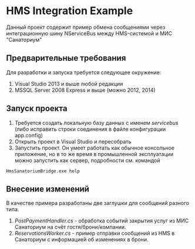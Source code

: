# HMS Integration Example

Данный проект содержит пример обмена сообщениями через интеграционную шину NServiceBus между HMS-системой и МИС "Санаториум"

## Предварительные требования

Для разработки и запуска требуется следующее окружение:
1. Visual Studio 2013 и выше любой редакции
2. MSSQL Server 2008 Express и выше (можно 2012, 2014)

## Запуск проекта

1. Требуется создать локальную базу данных с именем *servicebus* (либо исправить строки соединения в файле конфигурации app.config)
2. Открыть проект в Visual Studio и пересобрать
3. Запустить проект. Он умеет работать как обычное консольное приложение, но в то же время в промышленной эксплуатации можно запустить как сервер, подробности см. командой
```
HmsSanatoriumBridge.exe help
```

## Внесение изменений

В качестве примера разработаны две заглушки для сообщений разного типа.
1. *PostPaymentHandler.cs* - обработка событий закрытия услуг из МИС Санаториум на счёт гостя/брони/компании.
2. *ReservationsWorker.cs* - пример отправки сообщений из HMS в Санаториум с информацией об изменениях в брони.
